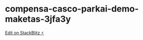 # compensa-casco-parkai-demo-maketas-3jfa3y

[Edit on StackBlitz ⚡️](https://stackblitz.com/edit/compensa-casco-parkai-demo-maketas-3jfa3y)